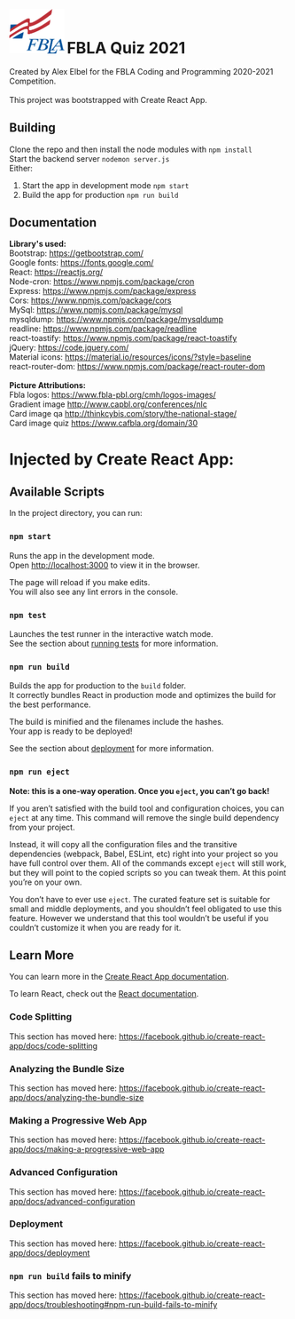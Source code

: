 <img src = "/src/assets/images/fblaLogo.png" width = "100px" >
<h1 style = "display: inline" >FBLA Quiz 2021</h1><br /><br />
Created by Alex Elbel for the FBLA Coding and Programming 2020-2021 Competition.
<br /><br />
This project was bootstrapped with Create React App.

## Building
Clone the repo and then install the node modules with `npm install`<br />
Start the backend server `nodemon server.js`<br />
Either:
1. Start the app in development mode `npm start`<br />
2. Build the app for production `npm run build`

## Documentation
**Library's used:**<br />
Bootstrap: https://getbootstrap.com/<br />
Google fonts: https://fonts.google.com/<br />
React: https://reactjs.org/<br />
Node-cron: https://www.npmjs.com/package/cron<br />
Express: https://www.npmjs.com/package/express<br />
Cors: https://www.npmjs.com/package/cors<br />
MySql: https://www.npmjs.com/package/mysql<br />
mysqldump: https://www.npmjs.com/package/mysqldump<br />
readline: https://www.npmjs.com/package/readline<br />
react-toastify: https://www.npmjs.com/package/react-toastify<br />
jQuery: https://code.jquery.com/<br />
Material icons: https://material.io/resources/icons/?style=baseline<br />
react-router-dom: https://www.npmjs.com/package/react-router-dom<br />
<br />
**Picture Attributions:**<br />
Fbla logos: https://www.fbla-pbl.org/cmh/logos-images/<br />
Gradient image http://www.capbl.org/conferences/nlc<br />
Card image qa http://thinkcybis.com/story/the-national-stage/<br />
Card image quiz https://www.cafbla.org/domain/30<br />

# Injected by Create React App:

## Available Scripts

In the project directory, you can run:

### `npm start`

Runs the app in the development mode.<br />
Open [http://localhost:3000](http://localhost:3000) to view it in the browser.

The page will reload if you make edits.<br />
You will also see any lint errors in the console.

### `npm test`

Launches the test runner in the interactive watch mode.<br />
See the section about [running tests](https://facebook.github.io/create-react-app/docs/running-tests) for more information.

### `npm run build`

Builds the app for production to the `build` folder.<br />
It correctly bundles React in production mode and optimizes the build for the best performance.

The build is minified and the filenames include the hashes.<br />
Your app is ready to be deployed!

See the section about [deployment](https://facebook.github.io/create-react-app/docs/deployment) for more information.

### `npm run eject`

**Note: this is a one-way operation. Once you `eject`, you can’t go back!**

If you aren’t satisfied with the build tool and configuration choices, you can `eject` at any time. This command will remove the single build dependency from your project.

Instead, it will copy all the configuration files and the transitive dependencies (webpack, Babel, ESLint, etc) right into your project so you have full control over them. All of the commands except `eject` will still work, but they will point to the copied scripts so you can tweak them. At this point you’re on your own.

You don’t have to ever use `eject`. The curated feature set is suitable for small and middle deployments, and you shouldn’t feel obligated to use this feature. However we understand that this tool wouldn’t be useful if you couldn’t customize it when you are ready for it.

## Learn More

You can learn more in the [Create React App documentation](https://facebook.github.io/create-react-app/docs/getting-started).

To learn React, check out the [React documentation](https://reactjs.org/).

### Code Splitting

This section has moved here: https://facebook.github.io/create-react-app/docs/code-splitting

### Analyzing the Bundle Size

This section has moved here: https://facebook.github.io/create-react-app/docs/analyzing-the-bundle-size

### Making a Progressive Web App

This section has moved here: https://facebook.github.io/create-react-app/docs/making-a-progressive-web-app

### Advanced Configuration

This section has moved here: https://facebook.github.io/create-react-app/docs/advanced-configuration

### Deployment

This section has moved here: https://facebook.github.io/create-react-app/docs/deployment

### `npm run build` fails to minify

This section has moved here: https://facebook.github.io/create-react-app/docs/troubleshooting#npm-run-build-fails-to-minify
